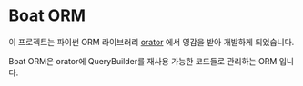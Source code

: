 # Boat ORM


이 프로젝트는 파이썬 ORM 라이브러리 [orator](https://github.com/sdispater/orator) 에서 영감을 받아 개발하게 되었습니다.

Boat ORM은 orator에 QueryBuilder를 재사용 가능한 코드들로 관리하는 ORM 입니다.
